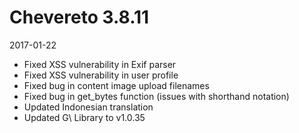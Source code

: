 # Chevereto 3.8.11

2017-01-22

- Fixed XSS vulnerability in Exif parser
- Fixed XSS vulnerability in user profile
- Fixed bug in content image upload filenames
- Fixed bug in get_bytes function (issues with shorthand notation)
- Updated Indonesian translation
- Updated G\ Library to v1.0.35
